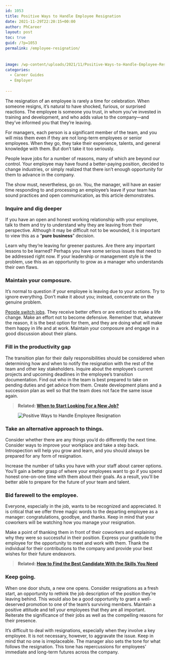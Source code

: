 ```yaml
---
id: 1053
title: Positive Ways to Handle Employee Resignation
date: 2021-11-29T22:20:15+00:00
author: PhCareer
layout: post
toc: true
guid: /?p=1053
permalink: /employee-resignation/


image: /wp-content/uploads/2021/11/Positive-Ways-to-Handle-Employee-Resignation.webp
categories:
  - Career Guides
  - Employer
 
---
```

The resignation of an employee is rarely a time for celebration. When someone resigns, it&#8217;s natural to have shocked, furious, or surprised reactions. The employee is someone you trust, in whom you&#8217;ve invested in training and development, and who adds value to the company—and they&#8217;ve informed you that they&#8217;re leaving.

For managers, each person is a significant member of the team, and you will miss them even if they are not long-term employees or senior employees. When they go, they take their experience, talents, and general knowledge with them. But don&#8217;t take it too seriously.

People leave jobs for a number of reasons, many of which are beyond our control. Your employee may have found a better-paying position, decided to change industries, or simply realized that there isn&#8217;t enough opportunity for them to advance in the company.

The show must, nevertheless, go on. You, the manager, will have an easier time responding to and processing an employee&#8217;s leave if your team has sound practices and open communication, as this article demonstrates.

 
### **Inquire and dig deeper**

If you have an open and honest working relationship with your employee, talk to them and try to understand why they are leaving from their perspective. Although it may be difficult not to be wounded, it is important to view this as a &#8220;**pure business**&#8221; decision.

Learn why they&#8217;re leaving for greener pastures. Are there any important lessons to be learned? Perhaps you have some serious issues that need to be addressed right now. If your leadership or management style is the problem, use this as an opportunity to grow as a manager who understands their own flaws.

 

### **Maintain your composure.**

It&#8217;s normal to question if your employee is leaving due to your actions. Try to ignore everything. Don&#8217;t make it about you; instead, concentrate on the genuine problem.

[People switch jobs](/typical-reasons-why-people-switching-jobs/). They receive better offers or are enticed to make a life change. Make an effort not to become defensive. Remember that, whatever the reason, it is the best option for them, and they are doing what will make them happy in life and at work. Maintain your composure and engage in a good discussion about their plans.

 
### **Fill in the productivity gap**

The transition plan for their daily responsibilities should be considered when determining how and when to notify the resignation with the rest of the team and other key stakeholders. Inquire about the employee&#8217;s current projects and upcoming deadlines in the employee&#8217;s transition documentation. Find out who in the team is best prepared to take on pending duties and get advice from them. Create development plans and a succession plan as well so that the team does not face the same issue again.

 

<blockquote class="wp-block-quote">
  <p>
    <strong>Related: <a href="/when-to-start-looking-for-a-new-job/">When to Start Looking For a New Job?</a></strong>
  </p>
</blockquote>

 

<div class="wp-block-image">
  <figure class="aligncenter size-large"><img loading="lazy" width="1024" height="683" src="/wp-content/uploads/2021/11/Positive-Ways-to-Handle-Employee-Resignation-1024x683.jpeg" alt="Positive Ways to Handle Employee Resignation" class="wp-image-1054" srcset="/wp-content/uploads/2021/11/Positive-Ways-to-Handle-Employee-Resignation-1024x683.jpeg 1024w, /wp-content/uploads/2021/11/Positive-Ways-to-Handle-Employee-Resignation-300x200.jpeg 300w, /wp-content/uploads/2021/11/Positive-Ways-to-Handle-Employee-Resignation-768x512.jpeg 768w, /wp-content/uploads/2021/11/Positive-Ways-to-Handle-Employee-Resignation-1536x1024.jpeg 1536w, /wp-content/uploads/2021/11/Positive-Ways-to-Handle-Employee-Resignation.jpeg 1620w" sizes="(max-width: 1024px) 100vw, 1024px" /></figure>
</div>

 
### **Take an alternative approach to things.**

Consider whether there are any things you&#8217;d do differently the next time. Consider ways to improve your workplace and take a step back. Introspection will help you grow and learn, and you should always be prepared for any form of resignation.

Increase the number of talks you have with your staff about career options. You&#8217;ll gain a better grasp of where your employees want to go if you spend honest one-on-one time with them about their goals. As a result, you&#8217;ll be better able to prepare for the future of your team and talent.
 

### **Bid farewell to the employee.**

Everyone, especially in the job, wants to be recognized and appreciated. It is critical that we offer three magic words to the departing employee as a manager: congratulations, goodbye, and thanks. Keep in mind that your coworkers will be watching how you manage your resignation.

Make a point of thanking them in front of their coworkers and explaining why they were so successful in their position. Express your gratitude to the employee for the opportunity to meet and work with them. Thank the individual for their contributions to the company and provide your best wishes for their future endeavors.
 

<blockquote class="wp-block-quote">
  <p>
    <strong>Related: <a href="/employer-how-to-find-the-best-candidate-with-the-skills-you-need/">How to Find the Best Candidate With the Skills You Need</a></strong>
  </p>
</blockquote>

 
### **Keep going.**

When one door shuts, a new one opens. Consider resignations as a fresh start, an opportunity to rethink the job description of the position they&#8217;re leaving behind. This would also be a good opportunity to grant a well-deserved promotion to one of the team&#8217;s surviving members. Maintain a positive attitude and tell your employees that they are all important. Reiterate the significance of their jobs as well as the compelling reasons for their presence.

It&#8217;s difficult to deal with resignations, especially when they involve a key employee. It is not necessary, however, to aggravate the issue. Keep in mind that no one is irreplaceable. The manager also sets the tone for what follows the resignation. This tone has repercussions for employees&#8217; immediate and long-term futures across the company.

  
 